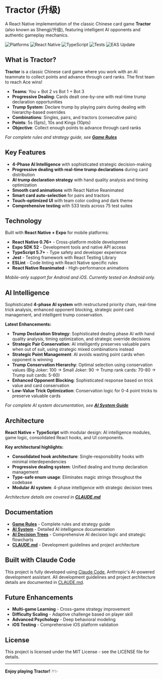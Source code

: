 # Tractor (升级)

A React Native implementation of the classic Chinese card game **Tractor** (also known as Shengji/升级), featuring intelligent AI opponents and authentic gameplay mechanics.

![Platforms](https://img.shields.io/badge/Platforms-Android%20%7C%20iOS-blue)
![React Native](https://img.shields.io/badge/React%20Native-Expo-blue)
![TypeScript](https://img.shields.io/badge/TypeScript-Strict-green)
![Tests](https://img.shields.io/badge/Tests-533%20Passing-brightgreen?logo=jest)
![EAS Update](https://github.com/ejfn/Tractor/actions/workflows/eas-update.yml/badge.svg?branch=main)

## What is Tractor?

**Tractor** is a classic Chinese card game where you work with an AI teammate to collect points and advance through card ranks. The first team to reach Ace wins!

- **Teams**: You + Bot 2 vs Bot 1 + Bot 3  
- **Progressive Dealing**: Cards dealt one-by-one with real-time trump declaration opportunities
- **Trump System**: Declare trump by playing pairs during dealing with hierarchy-based overrides
- **Combinations**: Singles, pairs, and tractors (consecutive pairs)
- **Points**: 5s (5pts), 10s and Kings (10pts)
- **Objective**: Collect enough points to advance through card ranks

*For complete rules and strategy guide, see **[Game Rules](docs/GAME_RULES.md)***

## Key Features

- **4-Phase AI Intelligence** with sophisticated strategic decision-making
- **Progressive dealing with real-time trump declarations** during card distribution
- **AI trump declaration strategy** with hand quality analysis and timing optimization
- **Smooth card animations** with React Native Reanimated
- **Smart card auto-selection** for pairs and tractors
- **Touch-optimized UI** with team color coding and dark theme
- **Comprehensive testing** with 533 tests across 75 test suites

## Technology

Built with **React Native + Expo** for mobile platforms:

- **React Native 0.76+** - Cross-platform mobile development
- **Expo SDK 52** - Development tools and native API access
- **TypeScript 5.7+** - Type safety and developer experience
- **Jest** - Testing framework with React Testing Library
- **ESLint** - Code linting with React Native specific rules
- **React Native Reanimated** - High-performance animations

*Mobile-only support for Android and iOS. Currently tested on Android only.*

## AI Intelligence

Sophisticated **4-phase AI system** with restructured priority chain, real-time trick analysis, enhanced opponent blocking, strategic point card management, and intelligent trump conservation.

**Latest Enhancements:**

- **Trump Declaration Strategy**: Sophisticated dealing phase AI with hand quality analysis, timing optimization, and strategic override decisions
- **Strategic Pair Conservation**: AI intelligently preserves valuable pairs when out of suit, using strategic mixed combinations instead
- **Strategic Point Management**: AI avoids wasting point cards when opponent is winning
- **Trump Conservation Hierarchy**: Optimal selection using conservation values (Big Joker: 100 → Small Joker: 90 → Trump rank cards: 70-80 → Trump suit cards: 5-60)
- **Enhanced Opponent Blocking**: Sophisticated response based on trick value and card conservation
- **Low-Value Trick Optimization**: Conservation logic for 0-4 point tricks to preserve valuable cards

*For complete AI system documentation, see **[AI System Guide](docs/AI_SYSTEM.md)***

## Architecture

**React Native + TypeScript** with modular design: AI intelligence modules, game logic, consolidated React hooks, and UI components.

**Key architectural highlights:**

- **Consolidated hook architecture**: Single-responsibility hooks with minimal interdependencies
- **Progressive dealing system**: Unified dealing and trump declaration management
- **Type-safe enum usage**: Eliminates magic strings throughout the codebase
- **Modular AI system**: 4-phase intelligence with strategic decision trees

*Architecture details are covered in **[CLAUDE.md](CLAUDE.md)***

## Documentation

- **[Game Rules](docs/GAME_RULES.md)** - Complete rules and strategy guide
- **[AI System](docs/AI_SYSTEM.md)** - Detailed AI intelligence documentation
- **[AI Decision Trees](docs/AI_DECISION_TREE.md)** - Comprehensive AI decision logic and strategic flowcharts
- **[CLAUDE.md](CLAUDE.md)** - Development guidelines and project architecture

## Built with Claude Code

This project is fully developed using [Claude Code](https://claude.ai/code), Anthropic's AI-powered development assistant. All development guidelines and project architecture details are documented in [CLAUDE.md](CLAUDE.md).

## Future Enhancements

- **Multi-game Learning** - Cross-game strategy improvement
- **Difficulty Scaling** - Adaptive challenge based on player skill
- **Advanced Psychology** - Deep behavioral modeling
- **iOS Testing** - Comprehensive iOS platform validation

## License

This project is licensed under the MIT License - see the LICENSE file for details.

---

**Enjoy playing Tractor!** 🃏✨
